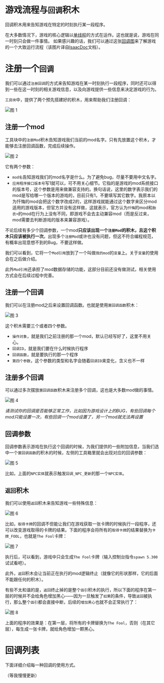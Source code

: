 # 游戏流程与`回调`积木

回调积木用来告知游戏在特定的时刻执行某一段程序。

在大多数情况下，游戏的核心逻辑以[单线程](https://baike.baidu.com/item/%E5%8D%95%E7%BA%BF%E7%A8%8B/6972534?fr=aladdin)的方式在运作。这也就是说，游戏在同一时刻只会做一件事情。
如果感兴趣的话，我们可以通过这张<a href="../../../../../media/callbacks/Callbacks_zh-hans.svg">回调图</a>来了解游戏的一个大致运行流程（该图片译自[IsaacDoc](https://moddingofisaac.com/docs/rep/images/infographics/Isaac%20Callbacks.svg)文档）。

# 注册一个`回调`

我们可以通过`注册回调`的方式来告知游戏在某一时刻执行一段程序，同时还可以得到一些在这一时刻的相关游戏信息，以及向游戏提供一些信息来决定游戏的行为。

`工具块`中，提供了两个预先搭建好的积木，用来帮助我们注册回调：

![图 1](images/8a61d03c69ed9d2f46a4510ec7e3890c128dbed2687966f204509d937822758b.png)  

## 注册一个mod

工具块中的`注册Mod`积木告知游戏我们当前的mod名字。只有先放置这个积木，才能够去注册回调函数，完成后续操作。

![图 2](images/4a192e363fe0d10281a36d59f51b352d39759f161adf468fd01274b5c9851d85.png)  


它有两个参数：

- `mod名`告知游戏我们的mod名字是什么。为了避免bug，尽量不要用中文名字。
- `应用程序接口版本号`写1就可以，可不用关心细节。它指的是游戏的mod系统接口的版本号，这个参数是用来做兼容支持的。换句话说，这里的数字表示我们的mod是写给哪一个版本的游戏的，目前只有1，不要填写其它数字。我原本以为忏悔的mod会把这个数字改成2的，这样游戏就能通过这个数字来区分mod适用的游戏版本，但官方并没有这样做，这就表示，官方认为`忏悔`的mod和`胎衣+`的mod在行为上没有不同，即游戏不会去主动兼容mod（而是反过来，mod需要去判断游戏的版本来兼容游戏）。

不论后续有多少个回调参数，一个mod**只应该出现一个`注册Mod`的积木，且这个积木只应该被执行一次**。出现多个`注册Mod`或许也没有问题，但这不符合编程规范，有概率出现意想不到的Bug，不要这样做。

我们可以看到，它将一个`Mod引用`放到了一个叫做`我的mod`的`变量`上。关于`变量`的使用会在之后做介绍。

此外`Mod引用`还承担了mod数据存储的功能，这部分目前还没有做测试，相关使用方式会在后续过程中完善。

## 注册一个回调

我们可以在注册mod之后来设置回调函数。也就是使用`置回调函数`积木：

![图 3](images/5d9bdec09f1c191aba744114153ac9c8ef06e271ba8a52541085bfbae87dc997.png)  

这个积木需要三个或者四个参数。

- `操作对象`，就是我们之前注册的那一个mod，默认已经写好了，这里不用关心。
- `回调ID`，就是我们要在什么时候执行程序
- `回调函数`，就是要执行的那一个程序
- `第四个参数`，这个参数的类型和名字会随着`回调ID`来变化，含义也不一样

## 注册多个回调

可以通过多次摆放`置回调函数`积木来注册多个回调，这也是大多数mod做的事情。

![图 4](images/157d05506d11ad66607252fa8755d1e09d0089ad30df16ac2637594ea2a62b35.png)  

*请测试你的回调是否能够正常工作，比如因为游戏设计上的BUG，有些回调每个mod只能设置一次，有些回调一个mod设置了，另一个mod就无法再设置*

## 回调参数

回调参数表示游戏在执行这个回调的时候，为我们提供的一些附加信息，当我们选中一个`置回调函数`的积木的时候，左侧的工具箱里就会出现对应的回调参数：

![图 5](images/f52afda083655461669200b23c7d808fcfb1d93cd54d937fb9081aa544df3700.png)  

比如，上面的`NPC实体`就表示触发`回调_NPC_更新`的那一个`NPC实体`。

## `返回`积木

我们可以使用`返回`积木来告知游戏一些特殊信息：

![图 6](images/fa005a31134e1eefddba34b5676fe5b159f53d04a9a49ac45dbcca5ef1183469.png)  


比如，`取得卡牌`的回调不但能让我们在游戏获取一张卡牌的时候执行一段程序，还可以改变游戏取得的卡牌的结果。下面的程序会将所有的`取得卡牌`的结果替换为`卡牌_FOOL`，也就是`The Fool`卡牌：

![图 7](images/efc249c98e99155e8e38d37f335c4cd43d847b5308004838aa4c25b4f2666f91.png)  

<span b-url='bi-docs/bi-docs-cn/docs/text_tutorial/biml/5.return_sample.biml' />

执行后，可以看到，游戏中只会生成`The Fool`卡牌（输入控制台指令`spawn 5.300`试试看吧）。

此外，`返回`积木会让当前正在执行的mod逻辑终止（就像它的形状那样，它的后面不能跟任何的积木）。

有些不太和谐的是，`返回`终止掉的是整个`函引`积木的执行，所以下面的程序在第一层的时候并不会给角色增加黑心——因为一旦触发了`如果`的条件，导致`返回`被执行，那么整个`函引`都会直接中断，后续的`增加黑心`也就不会正常执行了：

![图 8](images/ced3c8ee08ce98b5174fa88ac568d329e96d101bcfa2d3187dcb7dd0facd00f5.png)  

<span b-url='bi-docs/bi-docs-cn/docs/text_tutorial/biml/5.return_sample_stop.biml' />

上面的程序的效果是：在第一层，将所有的卡牌替换为`The Fool`，否则（在其它层），每生成一张卡牌，就给角色增加一颗黑心。

# 回调列表

下面详细介绍每一种回调的使用方式。

（等我慢慢更新）